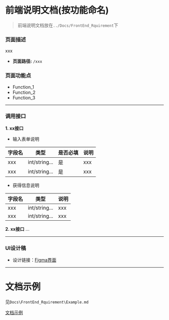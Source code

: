 # 前端说明文档(按功能命名)

> 前端说明文档放在`../Docs/FrontEnd_Rquirement`下

### 页面描述

xxx

- **页面路径:** `/xxx`

### 页面功能点

- Function_1
- Function_2
- Function_3

---

### 调用接口

**1. xx接口**

- 输入表单说明

| 字段名   | 类型   | 是否必填 | 说明       |
| -------- | ------ | -------- | ----- |
| xxx | int/string... | 是 | xxx |
| xxx | int/string... | 是 | xxx |

- 获得信息说明

| 字段名   | 类型   | 说明   |
| -------- | ------ | ----- |
| xxx | int/string... | xxx |
| xxx | int/string... | xxx |

**2. xx接口**
...

---

### UI设计稿
- 设计链接：[Figma界面](https://xxxxxx)

---

# 文档示例

见`Docs\FrontEnd_Rquirement\Example.md`

[文档示例](../Docs/FrontEnd_Rquirement/Example.md)